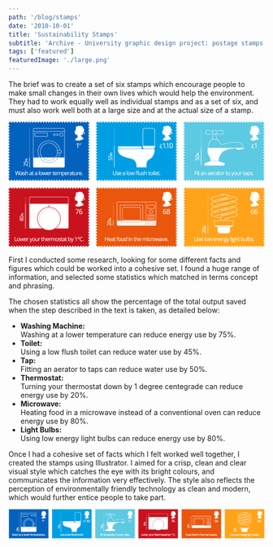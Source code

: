 ```yaml
---
path: '/blog/stamps'
date: '2010-10-01'
title: 'Sustainability Stamps'
subtitle: 'Archive - University graphic design project: postage stamps'
tags: ['featured']
featuredImage: './large.png'
---
```


The brief was to create a set of six stamps which encourage people to make small changes in their own lives which would help the environment. They had to work equally well as individual stamps and as a set of six, and must also work well both at a large size and at the actual size of a stamp.

<p class="add-mobile-spacing">
	<img src="./large.png" alt="Large Stamps" />
</p>

First I conducted some research, looking for some different facts and figures which could be worked into a cohesive set. I found a huge range of information, and selected some statistics which matched in terms concept and phrasing.

The chosen statistics all show the percentage of the total output saved when the step described in the text is taken, as detailed below:

<ul>
	<li><strong>Washing Machine:</strong><br /> Washing at a lower temperature can reduce energy use by 75%.</li>
	<li><strong>Toilet:</strong><br /> Using a low flush toilet can reduce water use by 45%.</li>
	<li><strong>Tap:</strong><br /> Fitting an aerator to taps can reduce water use by 50%.</li>
	<li><strong>Thermostat:</strong><br /> Turning your thermostat down by 1 degree centegrade can reduce energy use by 20%.</li>
	<li><strong>Microwave:</strong><br /> Heating food in a microwave instead of a conventional oven can reduce energy use by 80%.</li>
	<li><strong>Light Bulbs:</strong><br /> Using low energy light bulbs can reduce energy use by 80%.</li>
</ul>

Once I had a cohesive set of facts which I felt worked well together, I created the stamps using Illustrator. I aimed for a crisp, clean and clear visual style which catches the eye with its bright colours, and communicates the information very effectively. The style also reflects the perception of environmentally friendly technology as clean and modern, which would further entice people to take part.

<p class="add-mobile-spacing">
	<img src="./small.png" alt="Small Stamps" />
</p>
